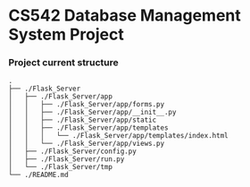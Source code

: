 # CS542 Database Management System Project

### Project current structure
```
.
├── ./Flask_Server
│   ├── ./Flask_Server/app
│   │   ├── ./Flask_Server/app/forms.py
│   │   ├── ./Flask_Server/app/__init__.py
│   │   ├── ./Flask_Server/app/static
│   │   ├── ./Flask_Server/app/templates
│   │   │   └── ./Flask_Server/app/templates/index.html
│   │   └── ./Flask_Server/app/views.py
│   ├── ./Flask_Server/config.py
│   ├── ./Flask_Server/run.py
│   └── ./Flask_Server/tmp
└── ./README.md




```
